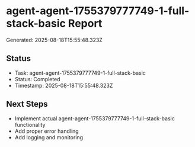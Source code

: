 # agent-agent-1755379777749-1-full-stack-basic Report

Generated: 2025-08-18T15:55:48.323Z

## Status
- Task: agent-agent-1755379777749-1-full-stack-basic
- Status: Completed
- Timestamp: 2025-08-18T15:55:48.323Z

## Next Steps
- Implement actual agent-agent-1755379777749-1-full-stack-basic functionality
- Add proper error handling
- Add logging and monitoring
